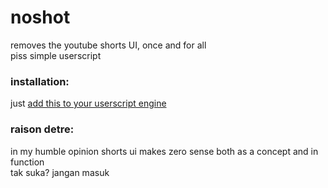 # noshot
removes the youtube shorts UI, once and for all
<br>piss simple userscript

### installation:
just [add this to your userscript engine](../../raw/main/noshort.user.js)


### raison detre:
in my humble opinion shorts ui makes zero sense both as a concept and in function<br>
tak suka? jangan masuk
